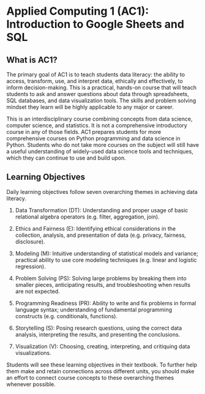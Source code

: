 # Applied Computing 1 (AC1): Introduction to Google Sheets and SQL

## What is AC1?

The primary goal of AC1 is to teach students data literacy: the ability to
access, transform, use, and interpret data, ethically and effectively, to inform
decision-making. This is a practical, hands-on course that will teach students
to ask and answer questions about data through spreadsheets, SQL databases, and
data visualization tools. The skills and problem solving mindset they learn will
be highly applicable to any major or career.

This is an interdisciplinary course combining concepts from data science,
computer science, and statistics. It is not a comprehensive introductory
course in any of those fields. AC1 prepares students for more comprehensive
courses on Python programming and data science in Python. Students
who do not take more courses on the subject will still have a useful
understanding of widely-used data science tools and techniques, which they can
continue to use and build upon.

## Learning Objectives

Daily learning objectives follow seven overarching themes in achieving data
literacy.

1.  Data Transformation (DT): Understanding and proper usage of basic relational
    algebra operators (e.g. filter, aggregation, join).

1.  Ethics and Fairness (E): Identifying ethical considerations in the
    collection, analysis, and presentation of data (e.g. privacy, fairness,
    disclosure).

1.  Modeling (M): Intuitive understanding of statistical models and variance;
    practical ability to use core modeling techniques (e.g. linear and logistic
    regression).

1.  Problem Solving (PS): Solving large problems by breaking them into smaller
    pieces, anticipating results, and troubleshooting when results are not
    expected.

1.  Programming Readiness (PR): Ability to write and fix problems in formal
    language syntax; understanding of fundamental programming constructs (e.g.
    conditionals, functions).

1.  Storytelling (S): Posing research questions, using the correct data
    analysis, interpreting the results, and presenting the conclusions.

1.  Visualization (V): Choosing, creating, interpreting, and critiquing data
    visualizations.

Students will see these learning objectives in their textbook. To further help
them make and retain connections across different units, you should make an
effort to connect course concepts to these overarching themes whenever possible.
